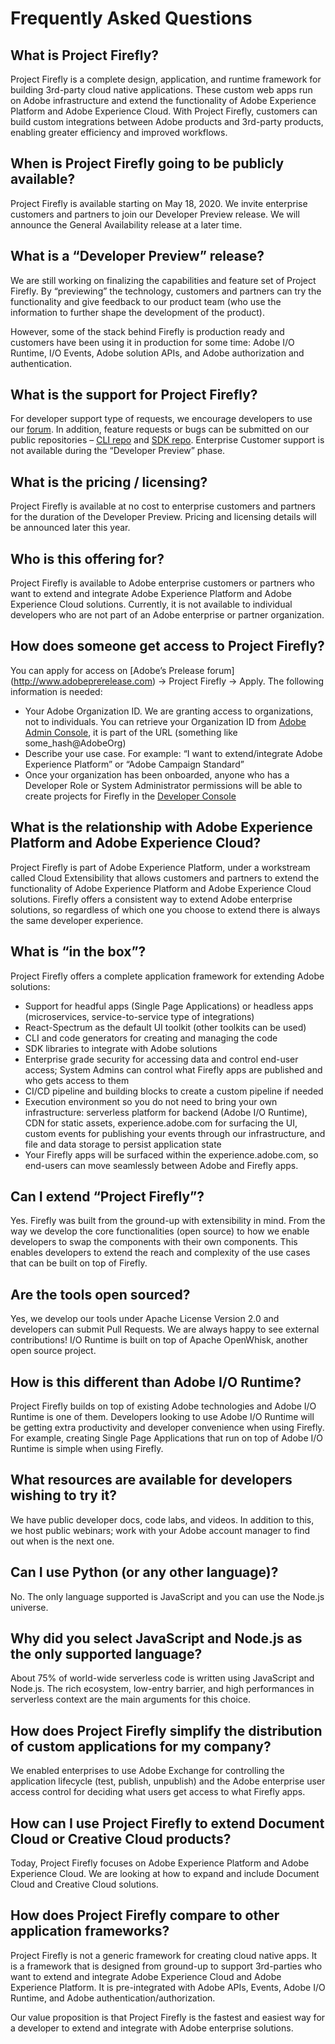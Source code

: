 # Frequently Asked Questions

## What is Project Firefly?
Project Firefly is a complete design, application, and runtime framework for building 3rd-party cloud native applications. These custom web apps run on Adobe infrastructure and extend the functionality of Adobe Experience Platform and Adobe Experience Cloud. With Project Firefly, customers can build custom integrations between Adobe products and 3rd-party products, enabling greater efficiency and improved workflows.
 
## When is Project Firefly going to be publicly available?
Project Firefly is available starting on May 18, 2020. We invite enterprise customers and partners to join our Developer Preview release. We will announce the General Availability release at a later time.
 
## What is a “Developer Preview” release?
We are still working on finalizing the capabilities and feature set of Project Firefly. By “previewing” the technology, customers and partners can try the functionality and give feedback to our product team (who use the information to further shape the development of the product).

However, some of the stack behind Firefly is production ready and customers have been using it in production for some time: Adobe I/O Runtime, I/O Events, Adobe solution APIs, and Adobe authorization and authentication.
 
## What is the support for Project Firefly?
For developer support type of requests, we encourage developers to use our [forum](https://experienceleaguecommunities.adobe.com/t5/project-firefly/ct-p/project-firefly). In addition, feature requests or bugs can be submitted on our public repositories – [CLI repo](https://github.com/adobe/aio-cli) and [SDK repo]( https://github.com/adobe/aio-sdk). Enterprise Customer support is not available during the “Developer Preview” phase.
 
## What is the pricing / licensing?
Project Firefly is available at no cost to enterprise customers and partners for the duration of the Developer Preview. Pricing and licensing details will be announced later this year.
 
## Who is this offering for?
Project Firefly is available to Adobe enterprise customers or partners who want to extend and integrate Adobe Experience Platform and Adobe Experience Cloud solutions. Currently, it is not available to individual developers who are not part of an Adobe enterprise or partner organization.
 
## How does someone get access to Project Firefly?
You can apply for access on [Adobe’s Prelease forum] (http://www.adobeprerelease.com) -> Project Firefly -> Apply. The following information is needed:
* Your Adobe Organization ID. We are granting access to organizations, not to individuals. You can retrieve your Organization ID from [Adobe Admin Console](https://adminconsole.adobe.com), it is part of the URL (something like some_hash@AdobeOrg)
* Describe your use case. For example: “I want to extend/integrate Adobe Experience Platform” or “Adobe Campaign Standard”
* Once your organization has been onboarded, anyone who has a Developer Role or System Administrator permissions will be able to create projects for Firefly in the [Developer Console](https://console.adobe.io)
 
## What is the relationship with Adobe Experience Platform and Adobe Experience Cloud?
Project Firefly is part of Adobe Experience Platform, under a workstream called Cloud Extensibility that allows customers and partners to extend the functionality of Adobe Experience Platform and Adobe Experience Cloud solutions.
Firefly offers a consistent way to extend Adobe enterprise solutions, so regardless of which one you choose to extend there is always the same developer experience.

## What is “in the box”?
Project Firefly offers a complete application framework for extending Adobe solutions:
* Support for headful apps (Single Page Applications) or headless apps (microservices, service-to-service type of integrations)
* React-Spectrum as the default UI toolkit (other toolkits can be used)
* CLI and code generators for creating and managing the code
* SDK libraries to integrate with Adobe solutions
* Enterprise grade security for accessing data and control end-user access; System Admins can control what Firefly apps are published and who gets access to them
* CI/CD pipeline and building blocks to create a custom pipeline if needed
* Execution environment so you do not need to bring your own infrastructure: serverless platform for backend (Adobe I/O Runtime), CDN for static assets, experience.adobe.com for surfacing the UI, custom events for publishing your events through our infrastructure, and file and data storage to persist application state
* Your Firefly apps will be surfaced within the experience.adobe.com, so end-users can move seamlessly between Adobe and Firefly apps.
 
## Can I extend “Project Firefly”?
Yes. Firefly was built from the ground-up with extensibility in mind. From the way we develop the core functionalities (open source) to how we enable developers to swap the components with their own components.
This enables developers to extend the reach and complexity of the use cases that can be built on top of Firefly.
 
## Are the tools open sourced?
Yes, we develop our tools under Apache License Version 2.0 and developers can submit Pull Requests. We are always happy to see external contributions! I/O Runtime is built on top of Apache OpenWhisk, another open source project.
 
## How is this different than Adobe I/O Runtime?
Project Firefly builds on top of existing Adobe technologies and Adobe I/O Runtime is one of them. Developers looking to use Adobe I/O Runtime will be getting extra productivity and developer convenience when using Firefly. For example, creating Single Page Applications that run on top of Adobe I/O Runtime is simple when using Firefly.
 
## What resources are available for developers wishing to try it?
We have public developer docs, code labs, and videos. In addition to this, we host public webinars; work with your Adobe account manager to find out when is the next one.
 
## Can I use Python (or any other language)?
No. The only language supported is JavaScript and you can use the Node.js universe.
 
## Why did you select JavaScript and Node.js as the only supported language?
About 75% of world-wide serverless code is written using JavaScript and Node.js. The rich ecosystem, low-entry barrier, and high performances in serverless context are the main arguments for this choice.
 
## How does Project Firefly simplify the distribution of custom applications for my company?
We enabled enterprises to use Adobe Exchange for controlling the application lifecycle (test, publish, unpublish) and the Adobe enterprise user access control for deciding what users get access to what Firefly apps.
 
## How can I use Project Firefly to extend Document Cloud or Creative Cloud products?
Today, Project Firefly focuses on Adobe Experience Platform and Adobe Experience Cloud. We are looking at how to expand and include Document Cloud and Creative Cloud solutions.
 
## How does Project Firefly compare to other application frameworks?
Project Firefly is not a generic framework for creating cloud native apps. It is a framework that is designed from ground-up to support 3rd-parties who want to extend and integrate Adobe Experience Cloud and Adobe Experience Platform. It is pre-integrated with Adobe APIs, Events, Adobe I/O Runtime, and Adobe authentication/authorization. 

Our value proposition is that Project Firefly is the fastest and easiest way for a developer to extend and integrate with Adobe enterprise solutions.